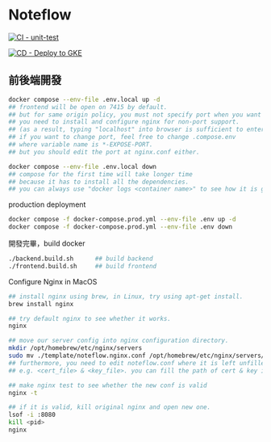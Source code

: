 # Noteflow
<span></span>
[![CI - unit-test](https://github.com/tsailawrence/NoteFlow/actions/workflows/node.js.yml/badge.svg)](https://github.com/tsailawrence/NoteFlow/actions/workflows/node.js.yml)

[![CD - Deploy to GKE](https://github.com/tsailawrence/NoteFlow/actions/workflows/gke_deployment.yml/badge.svg)](https://github.com/tsailawrence/NoteFlow/actions/workflows/gke_deployment.yml)

## 前後端開發

```bash
docker compose --env-file .env.local up -d
## frontend will be open on 7415 by default.
## but for same origin policy, you must not specify port when you want to access noteflow.
## you need to install and configure nginx for non-port support.
## (as a result, typing "localhost" into browser is sufficient to enter into noteflow.)
## if you want to change port, feel free to change .compose.env
## where variable name is *-EXPOSE-PORT.
## but you should edit the port at nginx.conf either.

docker compose --env-file .env.local down
## compose for the first time will take longer time
## because it has to install all the dependencies.
## you can always use "docker logs <container name>" to see how it is going.
```

production deployment
```bash
docker compose -f docker-compose.prod.yml --env-file .env up -d
docker compose -f docker-compose.prod.yml --env-file .env down
```

開發完畢，build docker

```bash
./backend.build.sh      ## build backend
./frontend.build.sh     ## build frontend
```

Configure Nginx in MacOS

```bash
## install nginx using brew, in Linux, try using apt-get install.
brew install nginx

## try default nginx to see whether it works.
nginx

## move our server config into nginx configuration directory.
mkdir /opt/homebrew/etc/nginx/servers
sudo mv ./template/noteflow.nginx.conf /opt/homebrew/etc/nginx/servers/noteflow.conf
## furthermore, you need to edit noteflow.conf where it is left unfilled.
## e.g. <cert_file> & <key_file>. you can fill the path of cert & key in frontend folder.

## make nginx test to see whether the new conf is valid
nginx -t

## if it is valid, kill original nginx and open new one.
lsof -i :8080
kill <pid>
nginx
```
